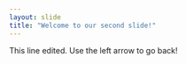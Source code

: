 ```yaml
---
layout: slide
title: "Welcome to our second slide!"
---
```

This line edited.
Use the left arrow to go back!
